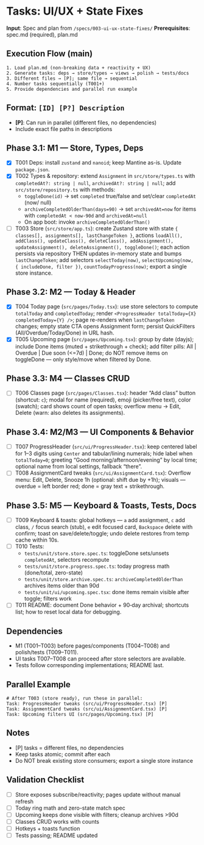 # Tasks: UI/UX + State Fixes

**Input**: Spec and plan from `/specs/003-ui-ux-state-fixes/`
**Prerequisites**: spec.md (required), plan.md

## Execution Flow (main)
```
1. Load plan.md (non‑breaking data + reactivity + UX)
2. Generate tasks: deps → store/types → views → polish → tests/docs
3. Different files → [P]; same file → sequential
4. Number tasks sequentially (T001+)
5. Provide dependencies and parallel run example
```

## Format: `[ID] [P?] Description`
- **[P]**: Can run in parallel (different files, no dependencies)
- Include exact file paths in descriptions

## Phase 3.1: M1 — Store, Types, Deps
- [x] T001 Deps: install `zustand` and `nanoid`; keep Mantine as-is. Update `package.json`.
- [x] T002 Types & repository: extend `Assignment` in `src/store/types.ts` with `completedAt?: string | null`, `archivedAt?: string | null`; add `src/store/repository.ts` with methods:
  - `toggleDone(id)` → set `completed` true/false and set/clear `completedAt` (now/ null)
  - `archiveCompletedOlderThan(days=90)` → set `archivedAt=now` for items with `completedAt < now-90d` and `archivedAt=null`
  - On app boot: invoke `archiveCompletedOlderThan()`
- [ ] T003 Store (`src/store/app.ts`): create Zustand store with state `{ classes[], assignments[], lastChangeToken }`, actions `loadAll(), addClass(), updateClass(), deleteClass(), addAssignment(), updateAssignment(), deleteAssignment(), toggleDone()`; each action persists via repository THEN updates in-memory state and bumps `lastChangeToken`; add selectors `selectToday(now)`, `selectUpcoming(now, { includeDone, filter })`, `countTodayProgress(now)`; export a single store instance.

## Phase 3.2: M2 — Today & Header
- [x] T004 Today page (`src/pages/Today.tsx`): use store selectors to compute `totalToday` and `completedToday`; render `<ProgressHeader totalToday={X} completedToday={Y} />`; page re-renders when `lastChangeToken` changes; empty state CTA opens Assignment form; persist QuickFilters (All/Overdue/Today/Done) in URL hash.
- [x] T005 Upcoming page (`src/pages/Upcoming.tsx`): group by date (dayjs); include Done items (muted + strikethrough + check); add filter pills: All | Overdue | Due soon (<=7d) | Done; do NOT remove items on toggleDone — only style/move when filtered by Done.

## Phase 3.3: M4 — Classes CRUD
- [ ] T006 Classes page (`src/pages/Classes.tsx`): header “Add class” button (shortcut: `c`); modal for name (required), emoji (picker/free text), color (swatch); card shows count of open tasks; overflow menu → Edit, Delete (warn: also deletes its assignments).

## Phase 3.4: M2/M3 — UI Components & Behavior
- [ ] T007 ProgressHeader (`src/ui/ProgressHeader.tsx`): keep centered label for 1–3 digits using `Center` and tabular/lining numerals; hide label when `totalToday=0`; greeting “Good morning/afternoon/evening” by local time; optional name from local settings, fallback “there”.
- [ ] T008 AssignmentCard tweaks (`src/ui/AssignmentCard.tsx`): Overflow menu: Edit, Delete, Snooze 1h (optional: shift due by +1h); visuals — overdue = left border red; done = gray text + strikethrough.

## Phase 3.5: M5 — Keyboard & Toasts, Tests, Docs
- [ ] T009 Keyboard & toasts: global hotkeys — `a` add assignment, `c` add class, `/` focus search (stub), `e` edit focused card, `Backspace` delete with confirm; toast on save/delete/toggle; undo delete restores from temp cache within 10s.
- [ ] T010 Tests: 
  - `tests/unit/store.store.spec.ts`: toggleDone sets/unsets `completedAt`, selectors recompute
  - `tests/unit/store.progress.spec.ts`: today progress math (done/total, zero-state)
  - `tests/unit/store.archive.spec.ts`: `archiveCompletedOlderThan` archives items older than 90d
  - `tests/unit/ui/upcoming.spec.tsx`: done items remain visible after toggle; filters work
- [ ] T011 README: document Done behavior + 90‑day archival; shortcuts list; how to reset local data for debugging.

## Dependencies
- M1 (T001–T003) before pages/components (T004–T008) and polish/tests (T009–T011).
- UI tasks T007–T008 can proceed after store selectors are available.
- Tests follow corresponding implementations; README last.

## Parallel Example
```
# After T003 (store ready), run these in parallel:
Task: ProgressHeader tweaks (src/ui/ProgressHeader.tsx) [P]
Task: AssignmentCard tweaks (src/ui/AssignmentCard.tsx) [P]
Task: Upcoming filters UI (src/pages/Upcoming.tsx) [P]
```

## Notes
- [P] tasks = different files, no dependencies
- Keep tasks atomic; commit after each
- Do NOT break existing store consumers; export a single store instance

## Validation Checklist
- [ ] Store exposes subscribe/reactivity; pages update without manual refresh
- [ ] Today ring math and zero-state match spec
- [ ] Upcoming keeps done visible with filters; cleanup archives >90d
- [ ] Classes CRUD works with counts
- [ ] Hotkeys + toasts function
- [ ] Tests passing; README updated
